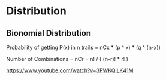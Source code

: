 # Distribution

## Bionomial Distribution

Probability of getting P(x) in n trails = nCx * (p ^ x) * (q ^ (n-x))

Number of Combinations = nCr = n! / ( (n-r)! * r! )

https://www.youtube.com/watch?v=3PWKQiLK41M
